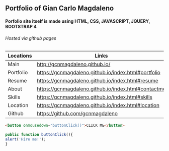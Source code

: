 
## Portfolio of Gian Carlo Magdaleno
#### Porfolio site itself is made using HTML, CSS, JAVASCRIPT, JQUERY, BOOTSTRAP 4
###### _Hosted via github pages_
| Locations | Links |
| ---------- | ---------- |
| Main | http://gcnmagdaleno.github.io/ |
| Portfolio | https://gcnmagdaleno.github.io/index.html#portfolio |
| Resume | https://gcnmagdaleno.github.io/index.html#resume |
| About | https://gcnmagdaleno.github.io/index.html#contactme |
| Skills | https://gcnmagdaleno.github.io/index.html#skills |
| Location | https://gcnmagdaleno.github.io/index.html#location |
| Github | https://github.com/gcnmagdaleno |
```html
<button onmousedown="buttonClick()">CLICK ME</button>
```
```javascript
public function buttonClick(){
alert('Hire me!');
}
```